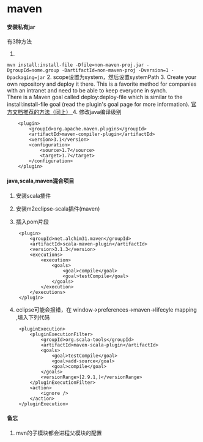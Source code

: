 # maven

#### 安装私有jar

有3种方法

1.  
`mvn install:install-file -Dfile=non-maven-proj.jar -DgroupId=some.group -DartifactId=non-maven-proj -Dversion=1 -Dpackaging=jar`
2. scope设置为system，然后设置systemPath
3. Create your own repository and deploy it there. This is a favorite method for companies with an intranet and need to be able to keep everyone in synch.   
There is a Maven goal called deploy:deploy-file which is similar to the install:install-file goal (read the plugin's goal page for more information). [ 官方文档推荐的方法（同上） ](https://maven.apache.org/pom.html)
4. 修改java编译级别

        <plugin>
            <groupId>org.apache.maven.plugins</groupId>
            <artifactId>maven-compiler-plugin</artifactId>
            <version>3.1</version>
            <configuration>
                <source>1.7</source>
                <target>1.7</target>
            </configuration>
        </plugin>



#### java,scala,maven混合项目

1. 安装scala插件
2. 安装m2eclipse-scala插件(maven)
3. 插入pom片段
	
		<plugin>
			<groupId>net.alchim31.maven</groupId>
			<artifactId>scala-maven-plugin</artifactId>
			<version>3.1.3</version>
			<executions>
				<execution>
					<goals>
						<goal>compile</goal>
						<goal>testCompile</goal>
					</goals>
				</execution>
			</executions>
		</plugin> 


4. eclipse可能会报错，在 window->preferences->maven->lifecyle mapping ,填入下列代码

		<pluginExecution>
			<pluginExecutionFilter>
				<groupId>org.scala-tools</groupId>
				<artifactId>maven-scala-plugin</artifactId>
				<goals>
					<goal>testCompile</goal>
					<goal>add-source</goal>
					<goal>compile</goal>
				</goals>
				<versionRange>[2.9.1,)</versionRange>
			</pluginExecutionFilter>
			<action>
				<ignore />
			</action>
		</pluginExecution>


       
#### 备忘

1. mvn的子模块都会进程父模块的配置


